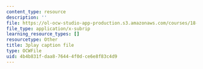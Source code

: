 ```yaml
---
content_type: resource
description: ''
file: https://ol-ocw-studio-app-production.s3.amazonaws.com/courses/18-03sc-differential-equations-fall-2011/4b4b831fdaa876444f0dce6e8f83c4d9_-0_vZ4t-q0I.srt
file_type: application/x-subrip
learning_resource_types: []
resourcetype: Other
title: 3play caption file
type: OCWFile
uid: 4b4b831f-daa8-7644-4f0d-ce6e8f83c4d9
---
```

